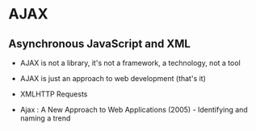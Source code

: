 # AJAX

## Asynchronous JavaScript and XML

* AJAX is not a library, it's not a framework, a technology, not a tool

* AJAX is just an approach to web development (that's it)

* XMLHTTP Requests

* Ajax : A New Approach to Web Applications (2005) - Identifying and naming a trend
